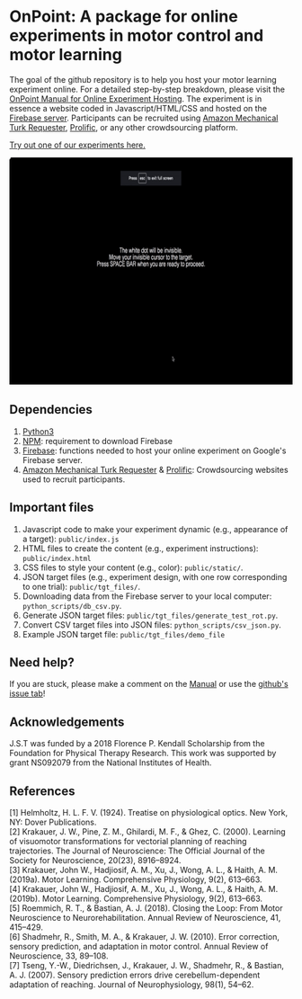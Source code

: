 # OnPoint: A package for online experiments in motor control and motor learning

The goal of the github repository is to help you host your motor learning experiment online. For a detailed step-by-step breakdown, please visit the [OnPoint Manual for Online Experiment Hosting](https://docs.google.com/document/d/1E5XzQU2dJw7m880P7VhmESPpUNQlEdMcf9fweHLtG0o/edit?usp=sharing). The experiment is in essence a website coded in Javascript/HTML/CSS and hosted on the [Firebase server](https://firebase.google.com/). Participants can be recruited using [Amazon Mechanical Turk Requester](https://requester.mturk.com/), [Prolific](https://www.prolific.co/), or any other crowdsourcing platform. 

[Try out one of our experiments here.](https://multiclamp-c2.web.app/) 

<img src="public/images/sampleOut.gif" width="720" height="404" />

## Dependencies

1. [Python3](https://www.python.org/downloads/) 
2. [NPM](https://www.npmjs.com/get-npm): requirement to download Firebase 
3. [Firebase](https://firebase.google.com/docs/cli): functions needed to host your online experiment on Google's Firebase server. 
4. [Amazon Mechanical Turk Requester](https://requester.mturk.com/) & [Prolific](https://www.prolific.co/): Crowdsourcing websites used to recruit participants. 

## Important files

1. Javascript code to make your experiment dynamic (e.g., appearance of a target): `public/index.js` 
2. HTML files to create the content (e.g., experiment instructions): `public/index.html` 
3. CSS files to style your content (e.g., color): `public/static/`.
4. JSON target files (e.g., experiment design, with one row corresponding to one trial): `public/tgt_files/`. 
5. Downloading data from the Firebase server to your local computer: `python_scripts/db_csv.py`. 
6. Generate JSON target files: `public/tgt_files/generate_test_rot.py`.
7. Convert CSV target files into JSON files: `python_scripts/csv_json.py`.
8. Example JSON target file: `public/tgt_files/demo_file`


## Need help?

If you are stuck, please make a comment on the [Manual](https://docs.google.com/document/d/1E5XzQU2dJw7m880P7VhmESPpUNQlEdMcf9fweHLtG0o/edit?usp=sharing) or use the [github's issue tab](https://github.com/alan-s-lee/Reaching_Exp_Online/issues)!

## Acknowledgements

J.S.T was funded by a 2018 Florence P. Kendall Scholarship from the Foundation for Physical Therapy Research. This work was supported by grant NS092079 from the National Institutes of Health. 

## References

[1] Helmholtz, H. L. F. V. (1924). Treatise on physiological optics. New York, NY: Dover Publications.  
[2] Krakauer, J. W., Pine, Z. M., Ghilardi, M. F., & Ghez, C. (2000). Learning of visuomotor transformations for vectorial planning of reaching trajectories. The Journal of Neuroscience: The Official Journal of the Society for Neuroscience, 20(23), 8916–8924.  
[3] Krakauer, John W., Hadjiosif, A. M., Xu, J., Wong, A. L., & Haith, A. M. (2019a). Motor Learning. Comprehensive Physiology, 9(2), 613–663.  
[4] Krakauer, John W., Hadjiosif, A. M., Xu, J., Wong, A. L., & Haith, A. M. (2019b). Motor Learning. Comprehensive Physiology, 9(2), 613–663.  
[5] Roemmich, R. T., & Bastian, A. J. (2018). Closing the Loop: From Motor Neuroscience to Neurorehabilitation. Annual Review of Neuroscience, 41, 415–429.  
[6] Shadmehr, R., Smith, M. A., & Krakauer, J. W. (2010). Error correction, sensory prediction, and adaptation in motor control. Annual Review of Neuroscience, 33, 89–108.  
[7] Tseng, Y.-W., Diedrichsen, J., Krakauer, J. W., Shadmehr, R., & Bastian, A. J. (2007). Sensory prediction errors drive cerebellum-dependent adaptation of reaching. Journal of Neurophysiology, 98(1), 54–62.

